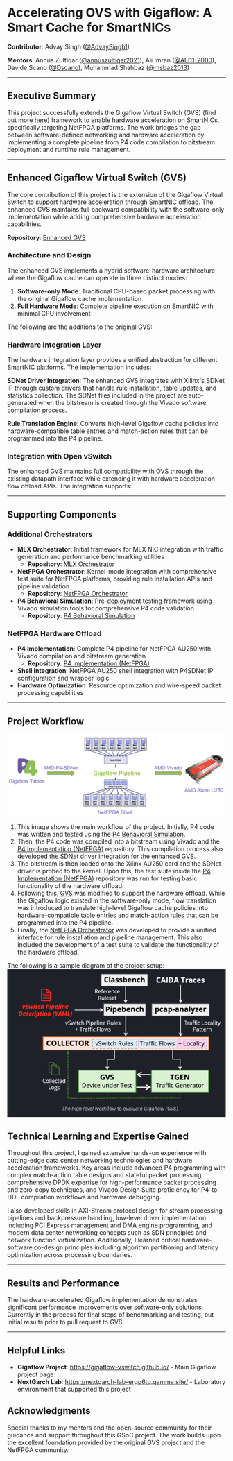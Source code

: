 # Accelerating OVS with Gigaflow: A Smart Cache for SmartNICs

**Contributor**: Advay Singh ([@AdvaySingh1])

**Mentors**: Annus Zulfiqar ([@annuszulfiqar2021]), Ali Imran ([@ALI11-2000]), Davide Scano ([@Dscano]), Muhammad Shahbaz ([@msbaz2013])

[@AdvaySingh1]: https://github.com/AdvaySingh1
[@annuszulfiqar2021]: https://github.com/annuszulfiqar2021
[@ALI11-2000]: https://github.com/ALI11-2000
[@Dscano]: https://github.com/Dscano
[@msbaz2013]: https://github.com/msbaz2013

---

## Executive Summary

This project successfully extends the Gigaflow Virtual Switch (GVS) (find out more [here](https://gigaflow-vswitch.github.io/)) framework to enable hardware acceleration on SmartNICs, specifically targeting NetFPGA platforms. The work bridges the gap between software-defined networking and hardware acceleration by implementing a complete pipeline from P4 code compilation to bitstream deployment and runtime rule management.

---

## Enhanced Gigaflow Virtual Switch (GVS)

The core contribution of this project is the extension of the Gigaflow Virtual Switch to support hardware acceleration through SmartNIC offload. The enhanced GVS maintains full backward compatibility with the software-only implementation while adding comprehensive hardware acceleration capabilities.

**Repository**: [Enhanced GVS](https://github.com/AdvaySingh1/gvs/tree/main)

### Architecture and Design

The enhanced GVS implements a hybrid software-hardware architecture where the Gigaflow cache can operate in three distinct modes:

1. **Software-only Mode**: Traditional CPU-based packet processing with the original Gigaflow cache implementation
2. **Full Hardware Mode**: Complete pipeline execution on SmartNIC with minimal CPU involvement

The following are the additions to the original GVS:

### Hardware Integration Layer

The hardware integration layer provides a unified abstraction for different SmartNIC platforms. The implementation includes:

**SDNet Driver Integration**: The enhanced GVS integrates with Xilinx's SDNet IP through custom drivers that handle rule installation, table updates, and statistics collection. The SDNet files included in the project are auto-generated when the bitstream is created through the Vivado software compilation process.

**Rule Translation Engine**: Converts high-level Gigaflow cache policies into hardware-compatible table entries and match-action rules that can be programmed into the P4 pipeline.

### Integration with Open vSwitch

The enhanced GVS maintains full compatibility with OVS through the existing datapath interface while extending it with hardware acceleration flow offload APIs. The integration supports:

---

## Supporting Components

### Additional Orchestrators
- **MLX Orchestrator**: Initial framework for MLX NIC integration with traffic generation and performance benchmarking utilities
  - **Repository**: [MLX Orchestrator](https://github.com/AdvaySingh1/gigaflow-orchestrator/tree/main)
- **NetFPGA Orchestrator**: Kernel-mode integration with comprehensive test suite for NetFPGA platforms, providing rule installation APIs and pipeline validation
  - **Repository**: [NetFPGA Orchestrator](https://github.com/AdvaySingh1/gigaflow-orchestrator-p4sdnet-offload)
- **P4 Behavioral Simulation**: Pre-deployment testing framework using Vivado simulation tools for comprehensive P4 code validation
  - **Repository**: [P4 Behavioral Simulation](https://github.com/AdvaySingh1/p4c-sdnet-Behavioral-Sim)

### NetFPGA Hardware Offload
- **P4 Implementation**: Complete P4 pipeline for NetFPGA AU250 with Vivado compilation and bitstream generation
  - **Repository**: [P4 Implementation (NetFPGA)](https://github.com/AdvaySingh1/NetFPGA-au250-Offload)
- **Shell Integration**: NetFPGA AU250 shell integration with P4SDNet IP configuration and wrapper logic
- **Hardware Optimization**: Resource optimization and wire-speed packet processing capabilities

---

## Project Workflow
![Alt text](assets/GSOC_img_1.png "GVS Acceleration Image")
1. This image shows the main workflow of the project. Initially, P4 code was written and tested using the [P4 Behavioral Simulation](https://github.com/AdvaySingh1/p4c-sdnet-Behavioral-Sim). 
2. Then, the P4 code was compiled into a bitstream using Vivado and the [P4 Implementation (NetFPGA)](https://github.com/AdvaySingh1/NetFPGA-au250-Offload) repository. This compilation process also developed the SDNet driver integration for the enhanced GVS.
3. The bitstream is then loaded onto the Xilinx AU250 card and the SDNet driver is probed to the kernel. Upon this, the test suite inside the [P4 Implementation (NetFPGA)](https://github.com/AdvaySingh1/NetFPGA-au250-Offload) repository was run for testing basic functionality of the hardware offload.
4. Following this, [GVS](https://github.com/AdvaySingh1/gvs) was modified to support the hardware offload. While the Gigaflow logic existed in the software-only mode, flow translation was introduced to translate high-level Gigaflow cache policies into hardware-compatible table entries and match-action rules that can be programmed into the P4 pipeline.
5. Finally, the [NetFPGA Orchestrator](https://github.com/AdvaySingh1/gigaflow-orchestrator-p4sdnet-offload) was developed to provide a unified interface for rule installation and pipeline management. This also included the development of a test suite to validate the functionality of the hardware offload.

The following is a sample diagram of the project setup:
![Alt text](assets/GSOC_img_2.png "Orchestration Image")

## Technical Learning and Expertise Gained

Throughout this project, I gained extensive hands-on experience with cutting-edge data center networking technologies and hardware acceleration frameworks. Key areas include advanced P4 programming with complex match-action table designs and stateful packet processing, comprehensive DPDK expertise for high-performance packet processing and zero-copy techniques, and Vivado Design Suite proficiency for P4-to-HDL compilation workflows and hardware debugging. 

I also developed skills in AXI-Stream protocol design for stream processing pipelines and backpressure handling, low-level driver implementation including PCI Express management and DMA engine programming, and modern data center networking concepts such as SDN principles and network function virtualization. Additionally, I learned critical hardware-software co-design principles including algorithm partitioning and latency optimization across processing boundaries.

---

## Results and Performance

The hardware-accelerated Gigaflow implementation demonstrates significant performance improvements over software-only solutions. Currently in the process for final steps of benchmarking and testing, but initial results prior to pull request to GVS.

---

## Helpful Links

- **Gigaflow Project**: https://gigaflow-vswitch.github.io/ - Main Gigaflow project page
- **NextGarch Lab**: https://nextgarch-lab-ergp6tq.gamma.site/ - Laboratory environment that supported this project

## Acknowledgments

Special thanks to my mentors and the open-source community for their guidance and support throughout this GSoC project. The work builds upon the excellent foundation provided by the original GVS project and the NetFPGA community.